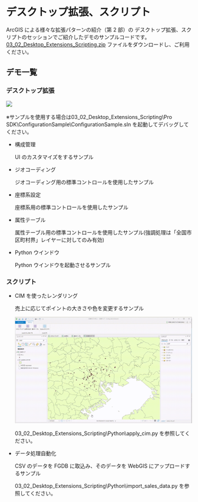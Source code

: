 # デスクトップ拡張、スクリプト

ArcGIS による様々な拡張パターンの紹介（第 2 部）の デスクトップ拡張、スクリプトのセッションでご紹介したデモのサンプルコードです。
[03_02_Desktop_Extensions_Scripting.zip](https://github.com/EsriJapan/workshops/raw/master/20191211_maplocation-dev-technical-session/Sample_Code/03_02_Desktop_Extensions_Scripting/03_02_Desktop_Extensions_Scripting.zip) ファイルをダウンロードし、ご利用ください。

## デモ一覧

### デスクトップ拡張

 <img src="./image/Demo_ProSDK.gif" width="600px">

※サンプルを使用する場合は03_02_Desktop_Extensions_Scripting\Pro SDK\ConfigurationSample\ConfigurationSample.sln を起動してデバッグしてください。

* 構成管理

  UI のカスタマイズをするサンプル

* ジオコーディング

  ジオコーディング用の標準コントロールを使用したサンプル

* 座標系設定

  座標系用の標準コントロールを使用したサンプル

* 属性テーブル

  属性テーブル用の標準コントロールを使用したサンプル(強調処理は「全国市区町村界」レイヤーに対してのみ有効)

* Python ウインドウ

  Python ウインドウを起動させるサンプル

### スクリプト

* CIM を使ったレンダリング

  売上に応じてポイントの大きさや色を変更するサンプル

  <img src="./image/CIM.gif" width="600px">

  03_02_Desktop_Extensions_Scripting\Python\apply_cim.py を参照してください。

* データ処理自動化

  CSV のデータを FGDB に取込み、そのデータを WebGIS にアップロードするサンプル

  03_02_Desktop_Extensions_Scripting\Python\import_sales_data.py を参照してください。

